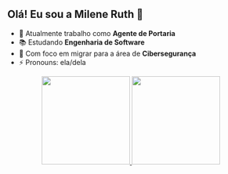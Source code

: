 ## Olá! Eu sou a Milene Ruth 🦊

- 💼 Atualmente trabalho como **Agente de Portaria**
- 📚 Estudando **Engenharia de Software**
- 🔐 Com foco em migrar para a área de **Cibersegurança**
- ⚡ Pronouns: ela/dela

<div align="center">
  <a href="https://github.com/MileneRuth">
    <img height="180em" src="https://github-readme-stats.vercel.app/api?username=MileneRuth&show_icons=true&theme=dracula&include_all_commits=true&count_private=true"/>
    <img height="180em" src="https://github-readme-stats.vercel.app/api/top-langs/?username=MileneRuth&layout=compact&langs_count=6&theme=dracula"/>
  </a>
</div>

